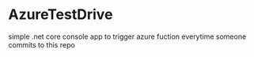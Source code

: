 # AzureTestDrive
simple .net core console app to trigger azure fuction everytime someone commits to this repo
